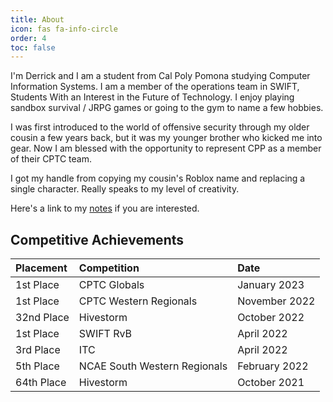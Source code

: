 ```yaml
---
title: About
icon: fas fa-info-circle
order: 4
toc: false
---
```


I'm Derrick and I am a student from Cal Poly Pomona studying Computer Information Systems. I am a member of the operations team in SWIFT, Students With an Interest in the Future of Technology. I enjoy playing sandbox survival / JRPG games or going to the gym to name a few hobbies.

I was first  introduced to the world of offensive security through my older cousin a few years back, but it was my younger brother who kicked me into gear. Now I am blessed with the opportunity to represent CPP as a member of their CPTC team. 

I got my handle from copying my cousin's Roblox name and replacing a single character. Really speaks to my level of creativity.

Here's a link to my [notes](https://succulent-lentil-32e.notion.site/Public-Notes-787152d15e9f40b3a83b2989239c82f9) if you are interested.

## Competitive Achievements
<table style="margin-left:auto;margin-right:auto;width:100%">
    <thead>
        <tr style="text-align: left;padding: 0.4rem 1rem">
            <th>Placement</th>
            <th>Competition</th>
            <th>Date</th>
        </tr>
    </thead>
    <tbody style="text-align: left">
        <tr>
            <td>1st Place</td>
            <td>CPTC Globals</td>
            <td>January 2023</td>
        </tr>
        <tr>
            <td>1st Place</td>
            <td>CPTC Western Regionals</td>
            <td>November 2022</td>
        </tr>
        <tr>
            <td>32nd Place</td>
            <td>Hivestorm</td>
            <td>October 2022</td>
        </tr>
        <tr>
            <td>1st Place</td>
            <td>SWIFT RvB</td>
            <td>April 2022</td>
        </tr>
        <tr>
            <td>3rd Place</td>
            <td>ITC</td>
            <td>April 2022</td>
        </tr>
        <tr>
            <td>5th Place</td>
            <td>NCAE South Western Regionals</td>
            <td>February 2022</td>
        </tr>
        <tr>
            <td>64th Place</td>
            <td>Hivestorm</td>
            <td>October 2021</td>
        </tr>
    </tbody>
</table>